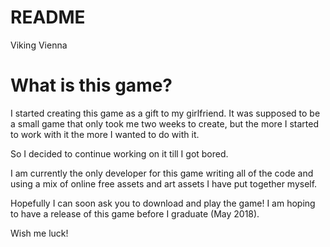 # README #

Viking Vienna

# What is this game? #

I started creating this game as a gift to my girlfriend.
It was supposed to be a small game that only took me two weeks to create, but the more I started to work with it the more I wanted to do with it.

So I decided to continue working on it till I got bored.

I am currently the only developer for this game writing all of the code and using a mix of online free assets and art assets I have put together myself.

Hopefully I can soon ask you to download and play the game!
I am hoping to have a release of this game before I graduate (May 2018).

Wish me luck!